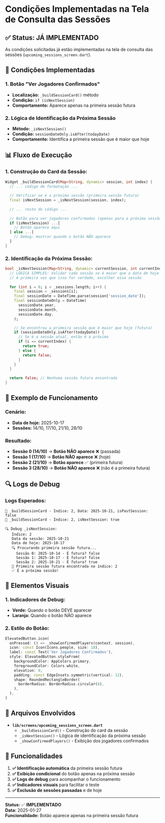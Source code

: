 # Condições Implementadas na Tela de Consulta das Sessões

## ✅ **Status: JÁ IMPLEMENTADO**

As condições solicitadas já estão implementadas na tela de consulta das sessões (`upcoming_sessions_screen.dart`).

## 🎯 **Condições Implementadas**

### **1. Botão "Ver Jogadores Confirmados"**
- **Localização:** `_buildSessionCard()` método
- **Condição:** `if (isNextSession)`
- **Comportamento:** Aparece apenas na primeira sessão futura

### **2. Lógica de Identificação da Próxima Sessão**
- **Método:** `_isNextSession()`
- **Condição:** `sessionDateOnly.isAfter(todayDate)`
- **Comportamento:** Identifica a primeira sessão que é maior que hoje

## 📊 **Fluxo de Execução**

### **1. Construção do Card da Sessão:**
```dart
Widget _buildSessionCard(Map<String, dynamic> session, int index) {
  // ... código de formatação ...
  
  // Verificar se é a próxima sessão (primeira sessão futura)
  final isNextSession = _isNextSession(session, index);
  
  // ... resto do código ...
  
  // Botão para ver jogadores confirmados (apenas para a próxima sessão)
  if (isNextSession) ...[
    // Botão aparece aqui
  ] else ...[
    // Debug: mostrar quando o botão NÃO aparece
  ]
}
```

### **2. Identificação da Próxima Sessão:**
```dart
bool _isNextSession(Map<String, dynamic> currentSession, int currentIndex) {
  // LÓGICA SIMPLES: Validar cada sessão se é maior que a data de hoje (futura)
  // A primeira vez que isso for verdade, escolher essa sessão
  
  for (int i = 0; i < _sessions.length; i++) {
    final session = _sessions[i];
    final sessionDate = DateTime.parse(session['session_date']);
    final sessionDateOnly = DateTime(
      sessionDate.year,
      sessionDate.month,
      sessionDate.day,
    );

    // Se encontrou a primeira sessão que é maior que hoje (futura)
    if (sessionDateOnly.isAfter(todayDate)) {
      // Se é a sessão atual, então é a próxima
      if (i == currentIndex) {
        return true;
      } else {
        return false;
      }
    }
  }
  
  return false; // Nenhuma sessão futura encontrada
}
```

## 🧪 **Exemplo de Funcionamento**

### **Cenário:**
- **Data de hoje:** 2025-10-17
- **Sessões:** 14/10, 17/10, 21/10, 28/10

### **Resultado:**
- **Sessão 0 (14/10)** → **Botão NÃO aparece** ❌ (passada)
- **Sessão 1 (17/10)** → **Botão NÃO aparece** ❌ (hoje)
- **Sessão 2 (21/10)** → **Botão aparece** ✅ (primeira futura)
- **Sessão 3 (28/10)** → **Botão NÃO aparece** ❌ (não é a primeira futura)

## 🔍 **Logs de Debug**

### **Logs Esperados:**
```
🎯 _buildSessionCard - Índice: 2, Data: 2025-10-21, isPastSession: false
🎯 _buildSessionCard - Índice: 2, isNextSession: true

🔍 Debug _isNextSession:
   Índice: 2
   Data da sessão: 2025-10-21
   Data de hoje: 2025-10-17
   🔍 Procurando primeira sessão futura...
     Sessão 0: 2025-10-14 - É futura? false
     Sessão 1: 2025-10-17 - É futura? false
     Sessão 2: 2025-10-21 - É futura? true
   🎯 Primeira sessão futura encontrada no índice: 2
   ✅ É a próxima sessão!
```

## 🎨 **Elementos Visuais**

### **1. Indicadores de Debug:**
- **Verde:** Quando o botão DEVE aparecer
- **Laranja:** Quando o botão NÃO aparece

### **2. Estilo do Botão:**
```dart
ElevatedButton.icon(
  onPressed: () => _showConfirmedPlayers(context, session),
  icon: const Icon(Icons.people, size: 18),
  label: const Text('Ver Jogadores Confirmados'),
  style: ElevatedButton.styleFrom(
    backgroundColor: AppColors.primary,
    foregroundColor: Colors.white,
    elevation: 0,
    padding: const EdgeInsets.symmetric(vertical: 12),
    shape: RoundedRectangleBorder(
      borderRadius: BorderRadius.circular(8),
    ),
  ),
)
```

## 📁 **Arquivos Envolvidos**

- **`lib/screens/upcoming_sessions_screen.dart`**
  - `_buildSessionCard()` - Construção do card da sessão
  - `_isNextSession()` - Lógica de identificação da próxima sessão
  - `_showConfirmedPlayers()` - Exibição dos jogadores confirmados

## 🚀 **Funcionalidades**

1. **✅ Identificação automática** da primeira sessão futura
2. **✅ Exibição condicional** do botão apenas na próxima sessão
3. **✅ Logs de debug** para acompanhar o funcionamento
4. **✅ Indicadores visuais** para facilitar o teste
5. **✅ Exclusão de sessões passadas** e de hoje

---

**Status:** ✅ **IMPLEMENTADO**  
**Data:** 2025-01-27  
**Funcionalidade:** Botão aparece apenas na primeira sessão futura
